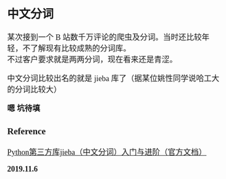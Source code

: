 <font size=4 face='楷体'>

## 中文分词

某次接到一个 B 站数千万评论的爬虫及分词。当时还比较年轻，不了解现有比较成熟的分词库。  
不过客户要求就是两两分词，现在看来还是青涩。

中文分词比较出名的就是 jieba 库了（据某位姚性同学说哈工大的分词比较大）

**嗯 坑待填**

### Reference

[Python第三方库jieba（中文分词）入门与进阶（官方文档）](https://blog.csdn.net/qq_34337272/article/details/79554772)

**2019.11.6**
